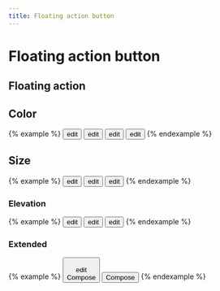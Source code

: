 ```yaml
---
title: Floating action button
---
```


# Floating action button

## Floating action

## Color

{% example %}
<button type="button" class="floating-action-button">
  <span class="material-icons">edit</span>
</button>
<button type="button" class="floating-action-button background-surface-container">
  <span class="material-icons">edit</span>
</button>
<button type="button" class="floating-action-button background-secondary-container">
  <span class="material-icons">edit</span>
</button>
<button type="button" class="floating-action-button background-tertiary-container">
  <span class="material-icons">edit</span>
</button>
{% endexample %}

## Size

{% example %}
<button type="button" class="floating-action-button">
  <span class="material-icons">edit</span>
</button>
<button type="button" class="floating-action-button floating-action-button--small">
  <span class="material-icons">edit</span>
</button>
<button type="button" class="floating-action-button floating-action-button--large">
  <span class="material-icons">edit</span>
</button>
{% endexample %}

### Elevation

{% example %}
<button type="button" class="floating-action-button">
  <span class="material-icons">edit</span>
</button>
<button type="button" class="floating-action-button floating-action-button--low">
  <span class="material-icons">edit</span>
</button>
<button type="button" class="floating-action-button floating-action-button--lowest">
  <span class="material-icons">edit</span>
</button>
{% endexample %}

### Extended

{% example %}
<button type="button" class="floating-action-button">
  <div class="floating-action-button__icon">
    <span class="material-icons">edit</span>
  </div>
  <div class="floating-action-button__label">
    Compose
  </div>
</button>
<button type="button" class="floating-action-button">
  <div class="floating-action-button__label">
    Compose
  </div>
</button>
{% endexample %}
